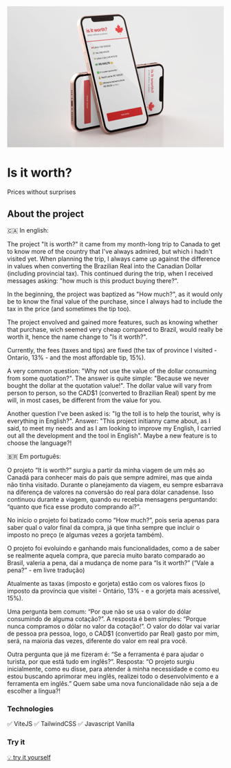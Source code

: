 ![Homescreen](./public/screens/preview-project.jpg)

# Is it worth?

Prices without surprises

## About the project

🇨🇦 In english:

The project "It is worth?" it came from my month-long trip to Canada to get to know more of the country that I've always admired, but which i hadn't visited yet. When planning the trip, I always came up against the difference in values when converting the Brazilian Real into the Canadian Dollar (including provincial tax). This continued during the trip, when I received messages asking: "how much is this product buying there?".

In the beginning, the project was baptized as "How much?", as it would only be to know the final value of the purchase, since I always had to include the tax in the price (and sometimes the tip too).

The project envolved and gained more features, such as knowing whether that purchase, wich seemed very cheap compared to Brazil, would really be worth it, hence the name change to "Is it worth?".

Currently, the fees (taxes and tips) are fixed (the tax of province I visited - Ontario, 13% - and the most affordable tip, 15%).

A very common question: "Why not use the value of the dollar consuming from some quotation?". The answer is quite simple: "Because we never bought the dollar at the quotation value!". The dollar value will vary from person to person, so the CAD$1 (converted to Brazilian Real) spent by me will, in most cases, be different from the value for you.

Another question I've been asked is: "Ig the toll is to help the tourist, why is everything in English?". Answer: "This project initianny came about, as I said, to meet my needs and as I am looking to improve my English, I carried out all the development and the tool in English". Maybe a new feature is to choose the language?!

🇧🇷 Em português:

O projeto “It is worth?” surgiu a partir da minha viagem de um mês ao Canadá para conhecer mais do país que sempre admirei, mas que ainda não tinha visitado. Durante o planejamento da viagem, eu sempre esbarrava na diferença de valores na conversão do real para dólar canadense. Isso continuou durante a viagem, quando eu recebia mensagens perguntando: “quanto que fica esse produto comprando aí?”.

No início o projeto foi batizado como “How much?”, pois seria apenas para saber qual o valor final da compra, já que tinha sempre que incluir o imposto no preço (e algumas vezes a gorjeta também).

O projeto foi evoluindo e ganhando mais funcionalidades, como a de saber se realmente aquela compra, que parecia muito barato comparado ao Brasil, valeria a pena, daí a mudança de nome para “Is it worth?” (“Vale a pena?” - em livre tradução)

Atualmente as taxas (imposto e gorjeta) estão com os valores fixos (o imposto da província que visitei - Ontário, 13% - e a gorjeta mais acessível, 15%).

Uma pergunta bem comum: “Por que não se usa o valor do dólar consumindo de alguma cotação?”. A resposta é bem simples: “Porque nunca compramos o dólar no valor da cotação!”. O valor do dólar vai variar de pessoa pra pessoa, logo, o CAD$1 (convertido par Real) gasto por mim, será, na maioria das vezes, diferente do valor em real pra você.

Outra pergunta que já me fizeram é: “Se a ferramenta é para ajudar o turista, por que está tudo em inglês?”. Resposta: “O projeto surgiu inicialmente, como eu disse, para atender à minha necessidade e como eu estou buscando aprimorar meu inglês, realizei todo o desenvolvimento e a ferramenta em inglês.” Quem sabe uma nova funcionalidade não seja a de escolher a língua?!

### Technologies

✅ ViteJS
✅ TailwindCSS
✅ Javascript Vanilla

### Try it

[💡 try it yourself](https://joaresmiranda.github.io/how_much)
